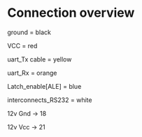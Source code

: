 # Connection overview

ground = black

VCC = red

uart_Tx cable = yellow

uart_Rx = orange

Latch_enable[ALE] = blue 

interconnects_RS232 = white


12v Gnd -> 18

12v Vcc -> 21

